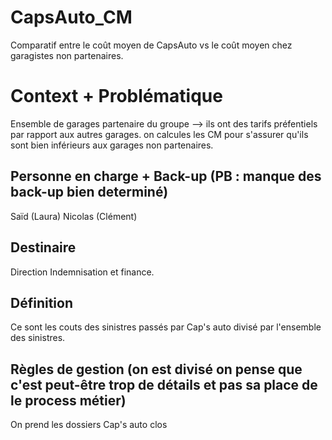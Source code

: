 # CapsAuto_CM
Comparatif entre le coût moyen de CapsAuto vs le coût moyen chez garagistes non partenaires. 


# Context + Problématique 

Ensemble de garages partenaire du groupe --> ils ont des tarifs préfentiels par rapport aux autres garages.
on calcules les CM pour s'assurer qu'ils sont bien inférieurs aux garages non partenaires.

## Personne en charge + Back-up (PB : manque des back-up bien determiné)
Saïd (Laura)
Nicolas (Clément)

## Destinaire 
Direction Indemnisation et finance.

## Définition 
Ce sont les couts des sinistres passés par Cap's auto divisé par l'ensemble des sinistres. 

## Règles de gestion (on est divisé on pense que c'est peut-être trop de détails et pas sa place de le process métier) 
On prend les dossiers Cap's auto clos 









